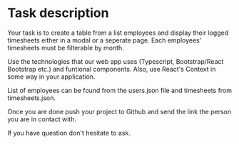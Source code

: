 # Task description

Your task is to create a table from a list employees and display their logged timesheets either in a modal or a seperate page. Each employees' timesheets must be filterable by month.

Use the technologies that our web app uses (Typescript, Bootstrap/React Bootstrap etc.) and funtional components. Also, use React's Context in some way in your application.

List of employees can be found from the users.json file and timesheets from timesheets.json.

Once you are done push your project to Github and send the link the person you are in contact with.

If you have question don't hesitate to ask.
